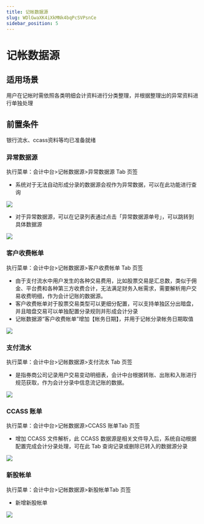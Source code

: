 ```yaml
---
title: 记帐数据源
slug: WDlGwaXK4iXkMNk4bqPcSVPsnCe
sidebar_position: 5
---
```



# 记帐数据源

## 适用场景 

用户在记帐时需依照各类明细会计资料进行分类整理，并根据整理出的异常资料进行单独处理

## 前置条件 

银行流水、ccass资料等均已准备就绪

### 异常数据源

执行菜单：会计中台&gt;记帐数据源&gt;异常数据源 Tab 页签

- 系统对于无法自动形成分录的数据源会视作为异常数据，可以在此功能进行查询

<img src="/assets/LASEbmUmHoYtcxxlTANcLVd5n8e.png"/>

- 对于异常数据源，可以在记录列表通过点击「异常数据源单号」，可以跳转到具体数据源

<img src="/assets/B3yqbZvLloSrt3x09M5cifqmn4J.png"/>

### 客户收费帐单

执行菜单：会计中台&gt;记帐数据源&gt;客户收费帐单 Tab 页签

- 由于支付流水中用户发生的各种交易费用，比如股票交易是汇总数，类似于佣金、平台费和各种第三方收费合计，无法满足财务入帐需求，需要解析用户交易收费明细，作为会计记账的数据源。
- 客户收费帐单对于股票交易类型可以更细分配置，可以支持单独区分出暗盘，并且暗盘交易可以单独配置分录规则并形成会计分录
- 记帐数据源“客户收费帐单”增加【帐务日期】，并用于记帐分录帐务日期取值

<img src="/assets/Wrrib0RFaoSzrJx38uWc8KFInFf.png"/>

### 支付流水

执行菜单：会计中台&gt;记帐数据源&gt;支付流水 Tab 页签

- 是指券商公司记录用户交易变动明细表，会计中台根据转账、出账和入账进行规范获取，作为会计分录中信息流记账的数据。

<img src="/assets/NfhUb89shodkQAxKkFwcDYo6nnh.png"/>

### CCASS 账单

执行菜单：会计中台&gt;记帐数据源&gt;CCASS 账单Tab 页签

- 增加 CCASS 文件解析，此 CCASS 数据源是相关文件导入后，系统自动根据配置完成会计分录处理，可在此 Tab 查询记录或删除已转入的数据源分录

<img src="/assets/DQOZbLdcWodpPixN6FGc1fkhnKh.png"/>

### 新股帐单

执行菜单：会计中台&gt;记帐数据源&gt;新股帐单Tab 页签

- 新增新股帐单

<img src="/assets/OYWsba3uzocLHcxVUrCcgXgjnhh.png"/>

